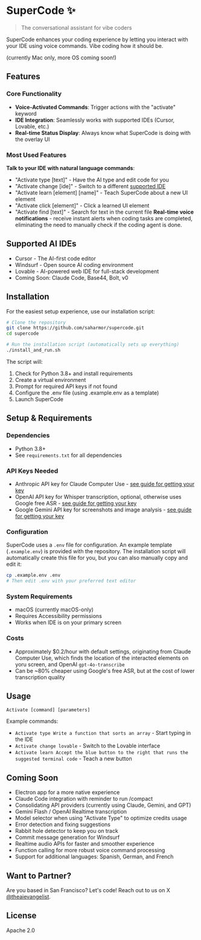 # SuperCode ✨

> The conversational assistant for vibe coders

SuperCode enhances your coding experience by letting you interact with your IDE using voice commands. Vibe coding how it should be.

(currently Mac only, more OS coming soon!)

## Features

### Core Functionality
- **Voice-Activated Commands**: Trigger actions with the "activate" keyword
- **IDE Integration**: Seamlessly works with supported IDEs (Cursor, Lovable, etc.)
- **Real-time Status Display**: Always know what SuperCode is doing with the overlay UI

### Most Used Features
**Talk to your IDE with natural language commands**: 
- "Activate type [text]" - Have the AI type and edit code for you
- "Activate change [ide]" - Switch to a different [supported IDE](#supported-ai-ides)
- "Activate learn [element] [name]" - Teach SuperCode about a new UI element
- "Activate click [element]" - Click a learned UI element
- "Activate find [text]" - Search for text in the current file
**Real-time voice notifications** - receive instant alerts when coding tasks are completed, eliminating the need to manually check if the coding agent is done.

## Supported AI IDEs
- Cursor - The AI-first code editor
- Windsurf - Open source AI coding environment
- Lovable - AI-powered web IDE for full-stack development
- Coming Soon: Claude Code, Base44, Bolt, v0

## Installation

For the easiest setup experience, use our installation script:

```bash
# Clone the repository
git clone https://github.com/saharmor/supercode.git
cd supercode

# Run the installation script (automatically sets up everything)
./install_and_run.sh
```

The script will:
1. Check for Python 3.8+ and install requirements
2. Create a virtual environment
3. Prompt for required API keys if not found
4. Configure the .env file (using .example.env as a template)
5. Launch SuperCode

## Setup & Requirements

### Dependencies
- Python 3.8+
- See `requirements.txt` for all dependencies

### API Keys Needed
- Anthropic API key for Claude Computer Use - [see guide for getting your key](https://www.youtube.com/watch?v=Vp4we-ged4w)
- OpenAI API key for Whisper transcription, optional, otherwise uses Google free ASR - [see guide for getting your key](https://help.openai.com/en/articles/4936850-where-do-i-find-my-openai-api-key)
- Google Gemini API key for screenshots and image analysis - [see guide for getting your key](https://github.com/saharmor/gemini-multimodal-playground?tab=readme-ov-file#getting-your-gemini-api-key)

### Configuration
SuperCode uses a `.env` file for configuration. An example template (`.example.env`) is provided with the repository. The installation script will automatically create this file for you, but you can also manually copy and edit it:

```bash
cp .example.env .env
# Then edit .env with your preferred text editor
```

### System Requirements
- macOS (currently macOS-only)
- Requires Accessibility permissions
- Works when IDE is on your primary screen

### Costs
- Approximately $0.2/hour with default settings, originating from Claude Computer Use, which finds the location of the interacted elements on yoru screen, and OpenAI `gpt-4o-transcribe`
- Can be ~80% cheaper using Google's free ASR, but at the cost of lower transcription quality

## Usage

```
Activate [command] [parameters]
```

Example commands:
- `Activate type Write a function that sorts an array` - Start typing in the IDE
- `Activate change lovable` - Switch to the Lovable interface
- `Activate learn Accept the blue button to the right that runs the suggested terminal code` - Teach a new button


## Coming Soon
- Electron app for a more native experience
- Claude Code integration with reminder to run /compact
- Consolidating API providers (currently using Claude, Gemini, and GPT)
- Gemini Flash / OpenAI Realtime transcription
- Model selector when using "Activate Type" to optimize credits usage
- Error detection and fixing suggestions
- Rabbit hole detector to keep you on track
- Commit message generation for Windsurf
- Realtime audio APIs for faster and smoother experience
- Function calling for more robust voice command processing
- Support for additional languages: Spanish, German, and French


## Want to Partner?
Are you based in San Francisco? Let's code! Reach out to us on X [@theaievangelist](https://x.com/theaievangelist).



## License
Apache 2.0

